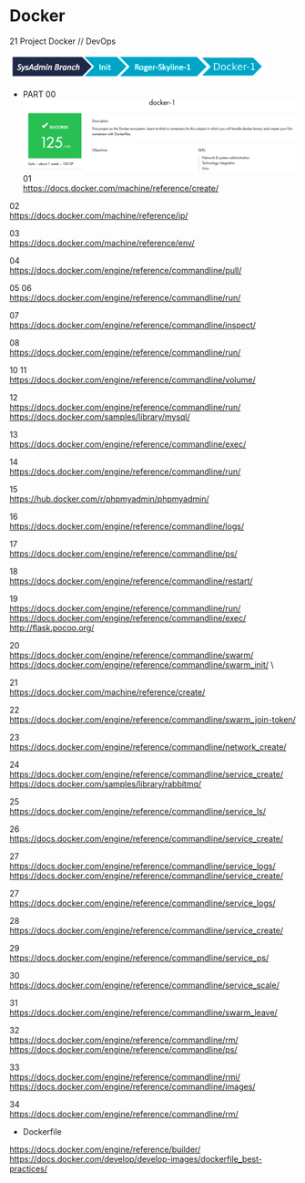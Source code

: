 # Docker
21 Project Docker // DevOps

![alt text](https://github.com/eldaroid/pictures/blob/master/Docker/Docker-1.png)
* PART 00
![alt text](https://github.com/eldaroid/pictures/blob/master/Docker/score.png)
01 \
https://docs.docker.com/machine/reference/create/

02 \
https://docs.docker.com/machine/reference/ip/

03 \
https://docs.docker.com/machine/reference/env/

04 \
https://docs.docker.com/engine/reference/commandline/pull/

05 06 \
https://docs.docker.com/engine/reference/commandline/run/

07 \
https://docs.docker.com/engine/reference/commandline/inspect/

08 \
https://docs.docker.com/engine/reference/commandline/run/

10 11 \
https://docs.docker.com/engine/reference/commandline/volume/

12 \
https://docs.docker.com/engine/reference/commandline/run/ \
https://docs.docker.com/samples/library/mysql/

13 \
https://docs.docker.com/engine/reference/commandline/exec/

14 \
https://docs.docker.com/engine/reference/commandline/run/

15 \
https://hub.docker.com/r/phpmyadmin/phpmyadmin/

16 \
https://docs.docker.com/engine/reference/commandline/logs/

17 \
https://docs.docker.com/engine/reference/commandline/ps/

18 \
https://docs.docker.com/engine/reference/commandline/restart/

19 \
https://docs.docker.com/engine/reference/commandline/run/ \
https://docs.docker.com/engine/reference/commandline/exec/ \
http://flask.pocoo.org/

20 \
https://docs.docker.com/engine/reference/commandline/swarm/ \
https://docs.docker.com/engine/reference/commandline/swarm_init/ \

21 \
https://docs.docker.com/machine/reference/create/

22 \
https://docs.docker.com/engine/reference/commandline/swarm_join-token/

23 \
https://docs.docker.com/engine/reference/commandline/network_create/

24 \
https://docs.docker.com/engine/reference/commandline/service_create/ \
https://docs.docker.com/samples/library/rabbitmq/

25 \
https://docs.docker.com/engine/reference/commandline/service_ls/

26 \
https://docs.docker.com/engine/reference/commandline/service_create/

27 \
https://docs.docker.com/engine/reference/commandline/service_logs/ \
https://docs.docker.com/engine/reference/commandline/service_create/

27 \
https://docs.docker.com/engine/reference/commandline/service_logs/

28 \
https://docs.docker.com/engine/reference/commandline/service_create/

29 \
https://docs.docker.com/engine/reference/commandline/service_ps/

30 \
https://docs.docker.com/engine/reference/commandline/service_scale/

31 \
https://docs.docker.com/engine/reference/commandline/swarm_leave/

32 \
https://docs.docker.com/engine/reference/commandline/rm/ \
https://docs.docker.com/engine/reference/commandline/ps/

33 \
https://docs.docker.com/engine/reference/commandline/rmi/ \
https://docs.docker.com/engine/reference/commandline/images/

34 \
https://docs.docker.com/engine/reference/commandline/rm/

* Dockerfile

https://docs.docker.com/engine/reference/builder/ \
https://docs.docker.com/develop/develop-images/dockerfile_best-practices/
